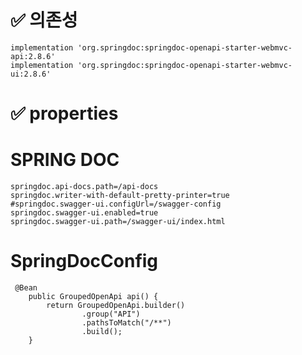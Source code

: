 # ✅ 의존성
	implementation 'org.springdoc:springdoc-openapi-starter-webmvc-api:2.8.6'
	implementation 'org.springdoc:springdoc-openapi-starter-webmvc-ui:2.8.6'

# ✅ properties
 
# SPRING DOC
	springdoc.api-docs.path=/api-docs
	springdoc.writer-with-default-pretty-printer=true
	#springdoc.swagger-ui.configUrl=/swagger-config
	springdoc.swagger-ui.enabled=true
	springdoc.swagger-ui.path=/swagger-ui/index.html

# SpringDocConfig

	 @Bean
    	public GroupedOpenApi api() {
        	return GroupedOpenApi.builder()
                	.group("API")
                	.pathsToMatch("/**")
                	.build();
    	}
